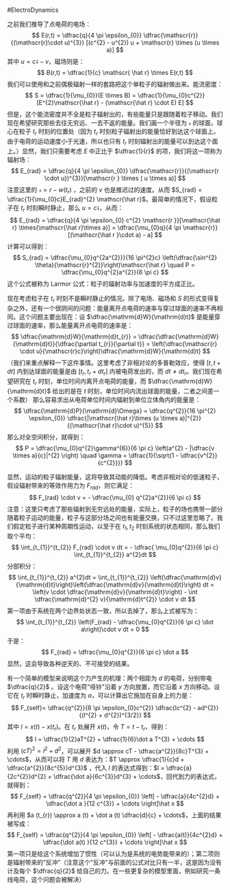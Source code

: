 #ElectroDynamics 

之前我们推导了点电荷的电场：
$$
E(r,t) = \dfrac{q}{4 \pi \epsilon_{0}} \dfrac{\mathscr{r}}{(\mathscr{r}\cdot  u)^{3}} [(c^{2} - u^{2}) u + \mathscr{r} \times (u  \times a)]
$$
其中 $u =  c \mathscr{ \hat r} - v$，磁场则是：
$$
B(r,t) = \dfrac{1}{c} \mathscr{ \hat r} \times E(r,t)
$$
我们可以使用和之前偶极辐射一样的套路把这个单粒子的辐射做出来。能流密度：
$$
S = \dfrac{1}{\mu_{0}}(E \times B) = \dfrac{1}{\mu_{0}c^{2}}[E^{2}\mathscr{\hat r} - (\mathscr{\hat r} \cdot E) E]
$$
但是，这个能流密度并不全是粒子辐射出的，有些能量只是跟随着粒子移动。我们现在希望研究那些去往无穷远、一去不返的能量。我们画一个半径为 $\mathscr{r}$ 的球面，球心在粒子 $t_{r}$ 时刻的位置处（因为 $t_{r}$ 时刻粒子辐射出的能量恰好到达这个球面上。由于电荷的运动速度小于光速，所以也只有 $t_{r}$ 时刻辐射出的能量可以到达这个面上。）显然，我们只需要考虑 $E$ 中正比于 $\dfrac{1}{r}$ 的项，我们将这一项称为辐射场：
$$
E_{rad} = \dfrac{q}{4 \pi \epsilon_{0}} \dfrac{\mathscr{r}}{(\mathscr{r \cdot u})^{3}}[\mathscr{r } \times ( u \times a)]
$$
注意这里的 $\mathscr{r} = r - w(t_{r})$ ，之前的 $v$ 也是推迟过的速度。从而 $S_{rad} = \dfrac{1}{\mu_{0}c}E_{rad}^{2} \mathscr{\hat r}$。最简单的情况下，假设粒子在 $t_{r}$ 时刻瞬时静止，那么 $u = c \mathscr{\hat r}$，从而：
$$
E_{rad} = \dfrac{q}{4 \pi \epsilon_{0} c^{2} \mathscr{r }}[\mathscr{\hat r} \times(\mathscr{\hat r}\times a)] = \dfrac{\mu_{0}q}{4 \pi \mathscr{r}}[(\mathscr{\hat r }\cdot a) - a]
$$
计算可以得到：
$$
S_{rad} = \dfrac{\mu_{0}q^{2a^{2}}}{16 \pi^{2}c} \left(\dfrac{\sin^{2} \theta}{\mathscr{r}^{2}}\right)\mathscr{\hat r} \quad P = \dfrac{\mu_{0}q^{2}a^{2}}{6 \pi c}
$$
这个公式被称为 Larmor 公式：粒子的辐射功率与加速度的平方成正比。

现在考虑粒子在 $t_{r}$ 时刻不是瞬时静止的情况。除了电场、磁场和 $S$ 的形式变得复杂之外，还有一个很阴间的问题：能量离开点电荷的速率与穿过球面的速率不再相同。这个问题主要出现在：设 $\dfrac{\mathrm{d}W}{\mathrm{d}t}$ 是能量穿过球面的速率，那么能量离开点电荷的速率是：
$$
\dfrac{\mathrm{d}W}{\mathrm{d}t_{r}} = \dfrac{\dfrac{\mathrm{d}W}{\mathrm{d}t}}{\dfrac{\partial t_{r}}{\partial t}}  = \left(\dfrac{\mathscr{r} \cdot u}{\mathscr{r}c}\right)\dfrac{\mathrm{d}W}{\mathrm{d}t}
$$
（我们来重点解释一下这件事情。这里考虑了非相对论的多普勒效应，使得 $[t,t+dt]$ 内到达球面的能量是由 $[t_{r}, t_{r} + dt_{r}]$ 内被电荷发出的，而 $dt \not  = dt_{r}$。我们现在希望研究在 $t_{r}$ 时刻，单位时间内离开点电荷的能量，而 $\dfrac{\mathrm{d}W}{\mathrm{d}t}$ 给出的是在 $t$ 时刻，单位时间内流出球面的能量，二者之间差一个系数）
那么容易求出从电荷单位时间内辐射到单位立体角内的能量是：
$$
\dfrac{\mathrm{d}P}{\mathrm{d}\Omega} = \dfrac{q^{2}}{16 \pi^{2} \epsilon_{0}} \dfrac{|\mathscr{\hat r}\times (u \times a)|^{2}}{(\mathscr{\hat r}\cdot u)^{5}}
$$
那么对全空间积分，就得到：
$$
P = \dfrac{\mu_{0}q^{2}\gamma^{6}}{6 \pi c} \left(a^{2} - |\dfrac{v \times a}{c}|^{2} \right) \quad \gamma = \dfrac{1}{\sqrt{1 - \dfrac{v^{2}}{c^{2}}}}
$$

显然，运动的粒子辐射能量，这将导致其动能的降低。考虑非相对论的低速粒子，假设辐射带来的等效作用力为 $F_{rad}$，则它满足：
$$
F_{rad} \cdot v   = - \dfrac{\mu_{0} q^{2}a^{2}}{6 \pi c}
$$
注意：这里只考虑了那些辐射到无穷远处的能量，实际上，粒子的场也携带一部分随着粒子运动的能量，粒子与这部分场之间也有能量交换，只不过这里忽略了。我们假定粒子进行某种周期性运动，以至于在 $t_{1},t_{2}$ 时刻系统的状态相同，那么我们取个平均：
$$
\int_{t_{1}}^{t_{2}} F_{rad} \cdot v  dt  =  - \dfrac{ \mu_{0}q^{2}}{6 \pi c} \int_{t_{1}}^{t_{2}} a^{2}dt 
$$
分部积分：
$$
\int_{t_{1}}^{t_{2}} a^{2}dt  = \int_{t_{1}}^{t_{2}} \left(\dfrac{\mathrm{d}v}{\mathrm{d}t}\right)\left(\dfrac{\mathrm{d}v}{\mathrm{d}t}\right) dt = \left(v \cdot \dfrac{\mathrm{d}v}{\mathrm{d}t}\right) - \int \dfrac{\mathrm{d}^{2} v}{\mathrm{d}t^{2}} \cdot v dt 
$$
第一项由于系统在两个边界处状态一致，所以去掉了，那么上式被写为：
$$
\int_{t_{1}}^{t_{2}} \left(F_{rad} - \dfrac{\mu_{0}q^{2}}{6 \pi c} \dot a\right)\cdot v  dt  = 0 
$$
于是：
$$
F_{rad} = \dfrac{\mu_{0}q^{2}}{6 \pi c} \dot a
$$
显然，这会导致各种逆天的、不可接受的结果。

有一个简单的模型来说明这个力产生的机理：两个相距为 $d$ 的电荷，分别带电 $\dfrac{q}{2}$ 。设这个电荷"哑铃"沿着 $y$ 方向放置，而它沿着 $x$ 方向移动。设它在 $t_{r}$ 时瞬时静止，加速度为 $a$，可以计算出它施加在自身上的力是：
$$
F_{self}= \dfrac{q^{2}}{8 \pi  \epsilon_{0}c^{2}} \dfrac{lc^{2} - ad^{2}}{(l^{2} + d^{2})^{3/2}}
$$
其中 $l = x (t) - x(t_{r})$。在 $t_{r}$ 处展开 $x(t)$，令 $T = t - t_{r}$，得到：
$$
l = \dfrac{1}{2}aT^{2} + \dfrac{1}{6}\dot a T^{3} + \cdots  
$$
利用 $(cT)^{2} = l^{2} + d^{2}$，可以展开 $d \approx cT - \dfrac{a^{2}}{8c}T^{3} + \cdots$，从而可以将 $T$ 用 $d$ 表达为：$T \approx \dfrac{1}{c}d + \dfrac{a^{2}}{8c^{5}}d^{3}$ ，代入 $l$ 的表达式得到：$l = \dfrac{a}{2c^{2}}d^{2} + \dfrac{\dot a}{6c^{3}}d^{3} + \cdots$，回代到力的表达式，就得到：
$$
F_{self} = \dfrac{q^{2}}{4 \pi \epsilon_{0}} \left[ - \dfrac{a}{4c^{2}d} + \dfrac{\dot a }{12 c^{3}} + \cdots \right]\hat x 
$$
再利用 $a (t_{r}) \approx a (t) + \dot a (t) \dfrac{d}{c} + \cdots$，上面的结果被写成：
$$
F_{self} = \dfrac{q^{2}}{4 \pi \epsilon_{0}} \left[ - \dfrac{a(t)}{4c^{2}d} + \dfrac{\dot a(t) }{12 c^{3}} + \cdots \right]\hat x 
$$
 第一项只是给这个系统增加了惯性（可以认为是系统的电势能带来的）；第二项则是辐射带来的“反冲”（注意这个"反冲"与前面的公式对比只有一半，这是因为没有计及每个 $\dfrac{q}{2}$ 给自己的力。在一些更复杂的模型里面，例如研究一条线电荷，这个问题会被解决）



